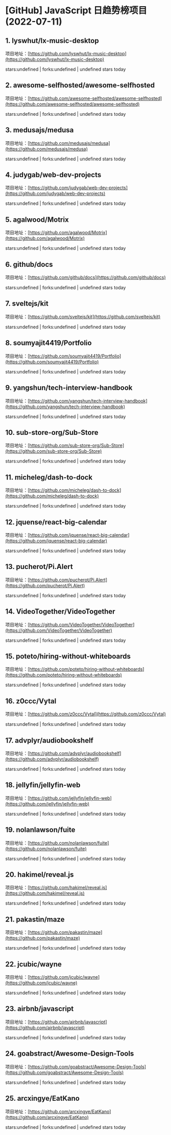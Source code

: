 # [GitHub] JavaScript 日趋势榜项目(2022-07-11)

## 1. lyswhut/lx-music-desktop 

项目地址：[https://github.com/lyswhut/lx-music-desktop](https://github.com/lyswhut/lx-music-desktop)

stars:undefined | forks:undefined | undefined stars today 



## 2. awesome-selfhosted/awesome-selfhosted 

项目地址：[https://github.com/awesome-selfhosted/awesome-selfhosted](https://github.com/awesome-selfhosted/awesome-selfhosted)

stars:undefined | forks:undefined | undefined stars today 



## 3. medusajs/medusa 

项目地址：[https://github.com/medusajs/medusa](https://github.com/medusajs/medusa)

stars:undefined | forks:undefined | undefined stars today 



## 4. judygab/web-dev-projects 

项目地址：[https://github.com/judygab/web-dev-projects](https://github.com/judygab/web-dev-projects)

stars:undefined | forks:undefined | undefined stars today 



## 5. agalwood/Motrix 

项目地址：[https://github.com/agalwood/Motrix](https://github.com/agalwood/Motrix)

stars:undefined | forks:undefined | undefined stars today 



## 6. github/docs 

项目地址：[https://github.com/github/docs](https://github.com/github/docs)

stars:undefined | forks:undefined | undefined stars today 



## 7. sveltejs/kit 

项目地址：[https://github.com/sveltejs/kit](https://github.com/sveltejs/kit)

stars:undefined | forks:undefined | undefined stars today 



## 8. soumyajit4419/Portfolio 

项目地址：[https://github.com/soumyajit4419/Portfolio](https://github.com/soumyajit4419/Portfolio)

stars:undefined | forks:undefined | undefined stars today 



## 9. yangshun/tech-interview-handbook 

项目地址：[https://github.com/yangshun/tech-interview-handbook](https://github.com/yangshun/tech-interview-handbook)

stars:undefined | forks:undefined | undefined stars today 



## 10. sub-store-org/Sub-Store 

项目地址：[https://github.com/sub-store-org/Sub-Store](https://github.com/sub-store-org/Sub-Store)

stars:undefined | forks:undefined | undefined stars today 



## 11. micheleg/dash-to-dock 

项目地址：[https://github.com/micheleg/dash-to-dock](https://github.com/micheleg/dash-to-dock)

stars:undefined | forks:undefined | undefined stars today 



## 12. jquense/react-big-calendar 

项目地址：[https://github.com/jquense/react-big-calendar](https://github.com/jquense/react-big-calendar)

stars:undefined | forks:undefined | undefined stars today 



## 13. pucherot/Pi.Alert 

项目地址：[https://github.com/pucherot/Pi.Alert](https://github.com/pucherot/Pi.Alert)

stars:undefined | forks:undefined | undefined stars today 



## 14. VideoTogether/VideoTogether 

项目地址：[https://github.com/VideoTogether/VideoTogether](https://github.com/VideoTogether/VideoTogether)

stars:undefined | forks:undefined | undefined stars today 



## 15. poteto/hiring-without-whiteboards 

项目地址：[https://github.com/poteto/hiring-without-whiteboards](https://github.com/poteto/hiring-without-whiteboards)

stars:undefined | forks:undefined | undefined stars today 



## 16. z0ccc/Vytal 

项目地址：[https://github.com/z0ccc/Vytal](https://github.com/z0ccc/Vytal)

stars:undefined | forks:undefined | undefined stars today 



## 17. advplyr/audiobookshelf 

项目地址：[https://github.com/advplyr/audiobookshelf](https://github.com/advplyr/audiobookshelf)

stars:undefined | forks:undefined | undefined stars today 



## 18. jellyfin/jellyfin-web 

项目地址：[https://github.com/jellyfin/jellyfin-web](https://github.com/jellyfin/jellyfin-web)

stars:undefined | forks:undefined | undefined stars today 



## 19. nolanlawson/fuite 

项目地址：[https://github.com/nolanlawson/fuite](https://github.com/nolanlawson/fuite)

stars:undefined | forks:undefined | undefined stars today 



## 20. hakimel/reveal.js 

项目地址：[https://github.com/hakimel/reveal.js](https://github.com/hakimel/reveal.js)

stars:undefined | forks:undefined | undefined stars today 



## 21. pakastin/maze 

项目地址：[https://github.com/pakastin/maze](https://github.com/pakastin/maze)

stars:undefined | forks:undefined | undefined stars today 



## 22. jcubic/wayne 

项目地址：[https://github.com/jcubic/wayne](https://github.com/jcubic/wayne)

stars:undefined | forks:undefined | undefined stars today 



## 23. airbnb/javascript 

项目地址：[https://github.com/airbnb/javascript](https://github.com/airbnb/javascript)

stars:undefined | forks:undefined | undefined stars today 



## 24. goabstract/Awesome-Design-Tools 

项目地址：[https://github.com/goabstract/Awesome-Design-Tools](https://github.com/goabstract/Awesome-Design-Tools)

stars:undefined | forks:undefined | undefined stars today 



## 25. arcxingye/EatKano 

项目地址：[https://github.com/arcxingye/EatKano](https://github.com/arcxingye/EatKano)

stars:undefined | forks:undefined | undefined stars today 



